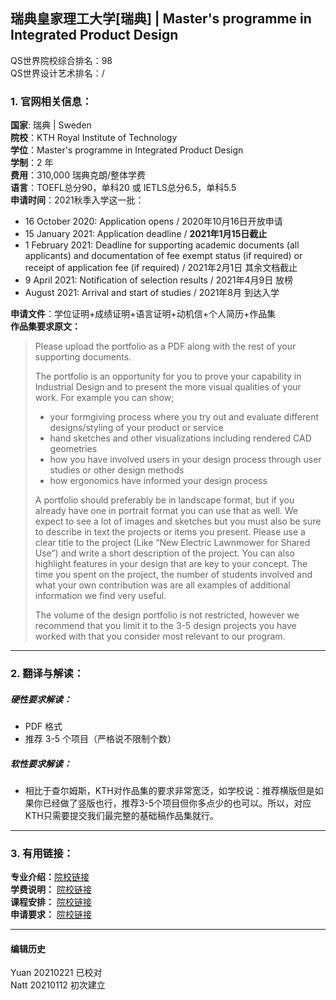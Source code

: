 ## 瑞典皇家理工大学[瑞典] | Master's programme in Integrated Product Design

QS世界院校综合排名：98  
QS世界设计艺术排名：/




### 1. 官网相关信息：

**国家**: 瑞典 | Sweden  
**院校**：KTH Royal Institute of Technology  
**学位**：Master's programme in Integrated Product Design  
**学制**：2 年  
**费用**：310,000 瑞典克朗/整体学费  
**语言**：TOEFL总分90，单科20    或     IETLS总分6.5，单科5.5  
**申请时间**：2021秋季入学这一批：  
- 16 October 2020: Application opens / 2020年10月16日开放申请
- 15 January 2021: Application deadline / **2021年1月15日截止**
- 1 February 2021: Deadline for supporting academic documents (all applicants) and documentation  of fee exempt status (if required) or receipt of application fee (if required) / 2021年2月1日 其余文档截止  
- 9 April 2021: Notification of selection results / 2021年4月9日 放榜  
- August 2021: Arrival and start of studies  / 2021年8月 到达入学  

**申请文件**：学位证明+成绩证明+语言证明+动机信+个人简历+作品集  
**作品集要求原文：**   

> Please upload the portfolio as a PDF along with the rest of your supporting documents.
>
> The portfolio is an opportunity for you to prove your capability in Industrial Design and to present the more visual qualities of your work. For example you can show;
>
 > -   your formgiving process where you try out and evaluate different designs/styling of your product or service
 > -   hand sketches and other visualizations including rendered CAD geometries
 > -   how you have involved users in your design process through user studies or other design methods
 > -   how ergonomics have informed your design process
>
>
>A portfolio should preferably be in landscape format, but if you already have one in portrait format you can use that as well. We expect to see a lot of images and sketches but you must also be sure to describe in text the projects or items you present. Please use a clear title to the project (Like “New Electric Lawnmower for Shared Use”) and write a short description of the project. You can also highlight features in your design that are key to your concept. The time you spent on the project, the number of students involved and what your own contribution was are all examples of additional information we find very useful.
>
>The volume of the design portfolio is not restricted, however we recommend that you limit it to the 3-5 design projects you have worked with that you consider most relevant to our program.


---


### 2. 翻译与解读：

##### 硬性要求解读：
- PDF 格式
- 推荐 3-5 个项目（严格说不限制个数）



##### 软性要求解读：
- 相比于查尔姆斯，KTH对作品集的要求非常宽泛，如学校说：推荐横版但是如果你已经做了竖版也行，推荐3-5个项目但你多点少的也可以。所以，对应KTH只需要提交我们最完整的基础稿作品集就行。


---


### 3. 有用链接：

**专业介绍：**[院校链接](https://www.kth.se/en/studies/master/integrated-product-design)  
**学费说明：** [院校链接](https://www.kth.se/en/studies/master/integrated-product-design/application-and-tuition-fees-1.910346)  
**课程安排：** [院校链接](https://www.kth.se/en/studies/master/integrated-product-design/course-overview-1.412940)  
**申请要求：** [院校链接](https://www.kth.se/en/studies/master/integrated-product-design/entry-requirements-1.70534)



---


#### 编辑历史
Yuan 20210221 已校对  
Natt 20210112 初次建立  
